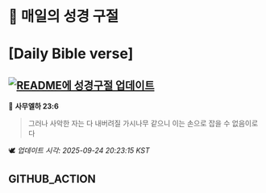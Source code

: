 # 🙏 매일의 성경 구절
# [Daily Bible verse]
## [![README에 성경구절 업데이트](https://github.com/DONGSUKA/first_test/actions/workflows/update-readme-bible.yml/badge.svg)](https://github.com/DONGSUKA/first_test/actions/workflows/update-readme-bible.yml)
<!-- START_BIBLE_VERSE -->
📖 **사무엘하 23:6**
> 그러나 사악한 자는 다 내버려질 가시나무 같으니 이는 손으로 잡을 수 없음이로다

🕊️ _업데이트 시각: 2025-09-24 20:23:15 KST_
  <!-- END_BIBLE_VERSE -->
## GITHUB_ACTION
